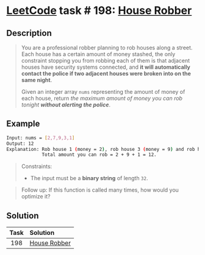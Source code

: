 # [LeetCode][leetcode] task # 198: [House Robber][task]

Description
-----------

> You are a professional robber planning to rob houses along a street.
> Each house has a certain amount of money stashed,
> the only constraint stopping you from robbing each of them
> is that adjacent houses have security systems connected, and
> **it will automatically contact the police
> if two adjacent houses were broken into on the same night**.
> 
> Given an integer array `nums` representing the amount of money of each house,
> return _the maximum amount of money you can rob tonight **without alerting the police**_.

Example
-------

```sh
Input: nums = [2,7,9,3,1]
Output: 12
Explanation: Rob house 1 (money = 2), rob house 3 (money = 9) and rob house 5 (money = 1).
             Total amount you can rob = 2 + 9 + 1 = 12.
```

> Constraints:
> * The input must be a **binary string** of length `32`.

> Follow up:
> If this function is called many times, how would you optimize it?

Solution
--------

| Task | Solution                 |
|:----:|:-------------------------|
| 198  | [House Robber][solution] |


[leetcode]: <http://leetcode.com/>
[task]: <https://leetcode.com/problems/number-of-1-bits/>
[solution]: <https://github.com/wellaxis/praxis-leetcode/blob/main/src/main/java/com/witalis/praxis/leetcode/task/h2/p198/option/Practice.java>
